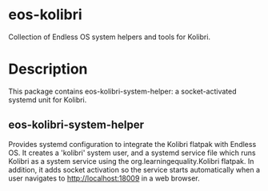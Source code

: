 # eos-kolibri

Collection of Endless OS system helpers and tools for Kolibri.

# Description

This package contains eos-kolibri-system-helper: a socket-activated systemd
unit for Kolibri.

## eos-kolibri-system-helper

Provides systemd configuration to integrate the Kolibri flatpak with Endless
OS. It creates a 'kolibri' system user, and a systemd service file which runs
Kolibri as a system service using the org.learningequality.Kolibri flatpak. In
addition, it adds socket activation so the service starts automatically when a
user navigates to <http://localhost:18009> in a web browser.

